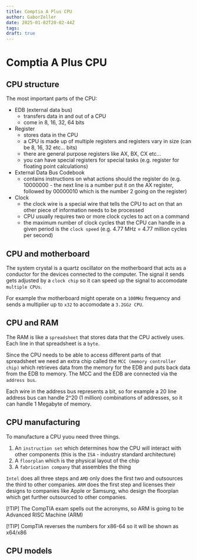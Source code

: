 ```yaml
---
title: Comptia A Plus CPU
author: GaborZeller
date: 2025-01-02T20-02-44Z
tags:
draft: true
---
```


# Comptia A Plus CPU

## CPU structure

The most important parts of the CPU:

- EDB (external data bus)
	- transfers data in and out of a CPU
	- come in 8, 16, 32, 64 bits
- Register
	- stores data in the CPU
	- a CPU is made up of multiple registers and registers vary in size (can be 8, 16, 32 etc... bits)
	- there are general purpose registers like AX, BX, CX etc...
	- you can have special registers for special tasks (e.g. register for floating point calculations)
- External Data Bus Codebook
	- contains instructions on what actions should the register do (e.g. 10000000 - the next line is a number put it on the AX register, followed by 00000010 which is the number 2 going on the register)
- Clock
	- the clock wire is a special wire that tells the CPU to act on that an other piece of information needs to be processed
	- CPU usually requires two or more clock cycles to act on a command
	- the maximum number of clock cycles that the CPU can handle in a given period is the `clock speed` (e.g. 4.77 MHz = 4.77 million cycles per second)

## CPU and motherboard

The system crystal is a quartz oscillator on the motherboard that acts as a conductor for the devices connected to the computer. The signal it sends gets adjusted by a `clock chip` so it can speed up the signal to accomodate `multiple CPUs`.

For example thw motherboard might operate on a `100MHz` frequency and sends a multiplier up to `x32` to accomodate a `3.2GGz CPU`.

## CPU and RAM

The RAM is like a `spreadsheet` that stores data that the CPU actively uses. Each line in that spreadsheet is a `byte`.

Since the CPU needs to be able to access different parts of that spreadsheet we need an extra chip called the `MCC (memory controller chip)` which retrieves data from the memory for the EDB and puts back data from the EDB to memory. The MCC and the EDB are connected via the `address bus`.

Each wire in the address bus represents a bit, so for example a 20 line address bus can handle 2^20 (1 million) combinations of addresses, so it can handle 1 Megabyte of memory.

## CPU manufacturing

To manufacture a CPU yuou need three things.

1. An `instruction set` which determines how the CPU will interact with other components (this is the `ISA` - industry standard architecture)
2. A `floorplan` which is the physical layout of the chip
3. A `fabrication company` that assembles the thing

`Intel` does all three steps and `AMD` only does the first two and outsources the third to other companies. `ARM` does the first step and licenses their designs to companies like Apple or Samsung, who design the floorplan which get further outsourced to other companies.

[!TIP] The CompTIA exam spells out the acronyms, so ARM is going to be Advanced RISC Machine (ARM)

[!TIP] CompTIA reverses the numbers for x86-64 so it will be shown as x64/x86

## CPU models






